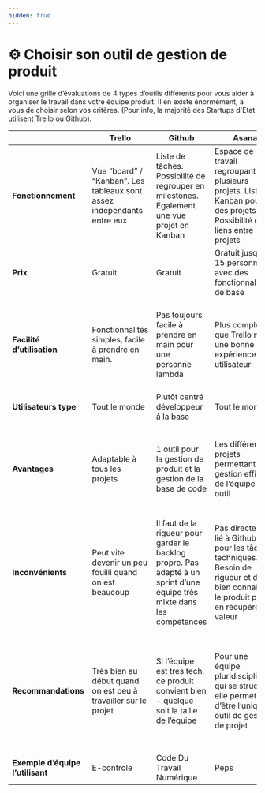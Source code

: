 ```yaml
---
hidden: true
---
```


# ⚙️ Choisir son outil de gestion de produit

Voici une grille d’évaluations de 4 types d’outils différents pour vous aider à organiser le travail dans votre équipe produit. Il en existe énormément, a vous de choisir selon vos critères. (Pour info, la majorité des Startups d'Etat utilisent Trello ou Github).

| ​                                | **Trello**                                                             | **Github**                                                                                                               | **Asana**                                                                                                                              | **JIRA**                                                                                                                                                            |
| -------------------------------- | ---------------------------------------------------------------------- | ------------------------------------------------------------------------------------------------------------------------ | -------------------------------------------------------------------------------------------------------------------------------------- | ------------------------------------------------------------------------------------------------------------------------------------------------------------------- |
| **Fonctionnement**               | Vue “board” / “Kanban”. Les tableaux sont assez indépendants entre eux | Liste de tâches. Possibilité de regrouper en milestones. Également une vue projet en Kanban                              | Espace de travail regroupant plusieurs projets. Liste ou Kanban pour des projets. Possibilité de liens entre projets                   | Vue board / kanban au choix, intégration des notions agile (sprints, user stories, epic, beaucoup de personnalisation)                                              |
| **Prix**                         | Gratuit                                                                | Gratuit                                                                                                                  | Gratuit jusqu'à 15 personnes avec des fonctionnalités de base                                                                          | - Gratuit jusqu’à 10 utilisateurs - $7 / utilisateur / mois jusqu’à 100 utilisateurs                                                                                |
| **Facilité d’utilisation**       | Fonctionnalités simples, facile à prendre en main.                     | Pas toujours facile à prendre en main pour une personne lambda                                                           | Plus complexe que Trello mais une bonne expérience utilisateur                                                                         | Configuration de base rapide, mais peut vite devenir très complexe si l’on souhaite personnaliser son fonctionnement                                                |
| **Utilisateurs type**            | Tout le monde                                                          | Plutôt centré développeur à la base                                                                                      | Tout le monde                                                                                                                          | Chef de produit et développeurs                                                                                                                                     |
| **Avantages**                    | Adaptable à tous les projets                                           | 1 outil pour la gestion de produit et la gestion de la base de code                                                      | Les différents projets permettant une gestion efficace de l’équipe en 1 outil                                                          | Le plus complet du marché. Intégration des notions agiles permet de s’auto-former. Intégration dans l’écosystème Atlassian                                          |
| **Inconvénients**                | Peut vite devenir un peu fouilli quand on est beaucoup                 | Il faut de la rigueur pour garder le backlog propre. Pas adapté à un sprint d’une équipe très mixte dans les compétences | Pas directement lié à Github pour les tâches techniques. Besoin de rigueur et de bien connaître le produit pour en récupérer la valeur | <p>Peut devenir complexe car beaucoup de choses sont personnalisables</p><p>A souvent une image de “grosse machine”</p>                                             |
| **Recommandations**              | Très bien au début quand on est peu à travailler sur le projet         | Si l’équipe est très tech, ce produit convient bien - quelque soit la taille de l’équipe                                 | Pour une équipe pluridisciplinaire qui se structure, elle permet d’être l’unique outil de gestion de projet                            | Très bon outil si une personne connait son fonctionnement et est capable d’onboarder le reste de l’équipe Plutôt pour des équipes importantes et produits complexes |
| **Exemple d’équipe l’utilisant** | E-controle                                                             | Code Du Travail Numérique                                                                                                | Peps                                                                                                                                   | Pass Culture                                                                                                                                                        |

